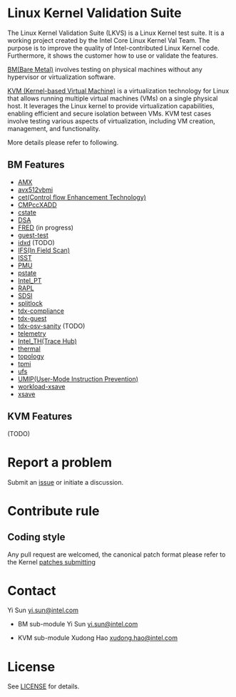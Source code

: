 # Linux Kernel Validation Suite

The Linux Kernel Validation Suite (LKVS) is a Linux Kernel test suite. It is a working project created by the Intel Core Linux Kernel Val Team. The purpose is to improve the quality of Intel-contributed Linux Kernel code. Furthermore, it shows the customer how to use or validate the features.

[BM(Bare Metal)](BM/README.md) involves testing on physical machines without any hypervisor or virtualization software.

[KVM (Kernel-based Virtual Machine)](KVM/README.md) is a virtualization technology for Linux that allows running multiple virtual machines (VMs) on a single physical host. It leverages the Linux kernel to provide virtualization capabilities, enabling efficient and secure isolation between VMs. KVM test cases involve testing various aspects of virtualization, including VM creation, management, and functionality.

More details please refer to following.

## BM Features
  * [AMX](BM/amx/README.md)
  * [avx512vbmi](BM/avx512vbmi/README.md)
  * [cet(Control flow Enhancement Technology)](BM/cet/README.md)
  * [CMPccXADD](BM/cmpccxadd/README.md)
  * [cstate](BM/cstate/README.md)
  * [DSA](BM/dsa/README.md)
  * [FRED](BM/fred/README.md) (in progress)
  * [guest-test](BM/guest-test/README.md)
  * [idxd](BM/idxd/README.md) (TODO)
  * [IFS(In Field Scan)](BM/ifs/README.md)
  * [ISST](BM/isst/README.md)
  * [PMU](BM/pmu/README.md)
  * [pstate](BM/pstate/README.md)
  * [Intel_PT](BM/pt/README.md)
  * [RAPL](BM/rapl/README.md)
  * [SDSI](BM/sdsi/README.md)
  * [splitlock](BM/splitlock/README.md)
  * [tdx-compliance](BM/tdx-compliance/README.md)
  * [tdx-guest](BM/tdx-guest/README.md)
  * [tdx-osv-sanity](BM/tdx-osv-sanity/README.md) (TODO)
  * [telemetry](BM/telemetry/README.md)
  * [Intel_TH(Trace Hub)](BM/th/README.md)
  * [thermal](BM/thermal/README.md)
  * [topology](BM/topology/README.md)
  * [tpmi](BM/tpmi/README.md)
  * [ufs](BM/ufs/README.md)
  * [UMIP(User-Mode Instruction Prevention)](BM/umip/README.md)
  * [workload-xsave](BM/workload-xsave/README.md)
  * [xsave](BM/xsave/README.md)

## KVM Features
(TODO)

# Report a problem

Submit an [issue](https://github.com/intel/lkvs/issues) or initiate a discussion.

# Contribute rule

## Coding style
Any pull request are welcomed, the canonical patch format please refer to the Kernel [patches submitting](https://www.kernel.org/doc/html/latest/process/submitting-patches.html)

# Contact
Yi Sun <yi.sun@intel.com>

* BM sub-module
Yi Sun <yi.sun@intel.com>

* KVM sub-module
Xudong Hao <xudong.hao@intel.com>

# License
See [LICENSE](https://github.com/intel/lkvs/blob/main/LICENSE) for details.

